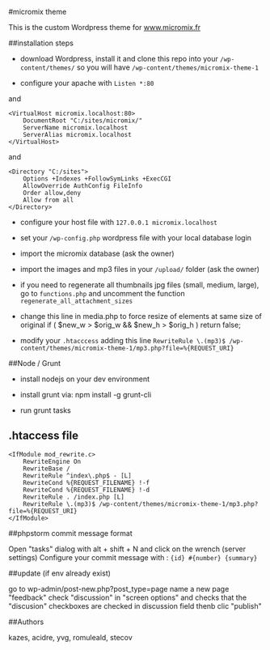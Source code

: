 #micromix theme

This is the custom Wordpress theme for www.micromix.fr

##installation steps

* download Wordpress, install it and clone this repo into your `/wp-content/themes/` so you will have `/wp-content/themes/micromix-theme-1`

* configure your apache with `Listen *:80`

and

    <VirtualHost micromix.localhost:80>
        DocumentRoot "C:/sites/micromix/"
        ServerName micromix.localhost
        ServerAlias micromix.localhost
    </VirtualHost>

and

    <Directory "C:/sites">
        Options +Indexes +FollowSymLinks +ExecCGI
        AllowOverride AuthConfig FileInfo
        Order allow,deny
        Allow from all
    </Directory>

* configure your host file with `127.0.0.1 micromix.localhost`

* set your `/wp-config.php` wordpress file with your local database login

* import the micromix database (ask the owner)

* import the images and mp3 files in your `/upload/` folder (ask the owner)

* if you need to regenerate all thumbnails jpg files (small, medium, large), go to `functions.php` and uncomment the function `regenerate_all_attachment_sizes`
	
* change this line in media.php to force resize of elements at same size of original
	if ( $new_w > $orig_w && $new_h > $orig_h )
		return false;


* modify your `.htacccess` adding this line `RewriteRule \.(mp3)$ /wp-content/themes/micromix-theme-1/mp3.php?file=%{REQUEST_URI}`

##Node / Grunt

* install nodejs on your dev environment

* install grunt via: npm install -g grunt-cli

* run grunt tasks

## .htaccess file


    <IfModule mod_rewrite.c>
        RewriteEngine On
        RewriteBase /
        RewriteRule ^index\.php$ - [L]
        RewriteCond %{REQUEST_FILENAME} !-f
        RewriteCond %{REQUEST_FILENAME} !-d
        RewriteRule . /index.php [L]
        RewriteRule \.(mp3)$ /wp-content/themes/micromix-theme-1/mp3.php?file=%{REQUEST_URI}
    </IfModule>


##phpstorm commit message format

Open "tasks" dialog with alt + shift + N and click on the wrench (server settings)
Configure your commit message with :
`{id} #{number} {summary}`

##update (if env already exist) 

go to wp-admin/post-new.php?post_type=page
name a new page "feedback"
check "discussion" in "screen options"
and checks that the "discusion" checkboxes are checked in discussion field
thenb clic "publish"

##Authors

kazes, acidre, yvg, romuleald, stecov
